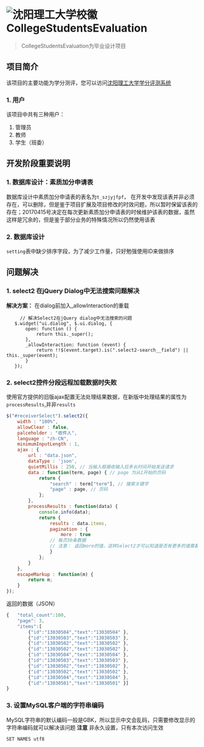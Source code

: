 # ![沈阳理工大学校徽](http://www.sylu.edu.cn/image/xbs.jpg) CollegeStudentsEvaluation
> CollegeStudentsEvaluation为毕业设计项目

## 项目简介
该项目的主要功能为学分测评，您可以访问[沈阳理工大学学分评测系统](http://www.xuemengzihe.cn)

### 1. 用户
该项目中共有三种用户：
  1. 管理员
  2. 教师
  3. 学生（班委）

## 开发阶段重要说明
### 1. 数据库设计：素质加分申请表
数据库设计中素质加分申请表的表名为`t_szjyjfpf`， 在开发中发现该表并非必须存在，可以删除，但是鉴于项目扩展及项目修改的时效问题，所以暂时保留该表的存在；20170415号决定在每次更新素质加分申请表的时候维护该表的数据，虽然这样是冗余的，但是鉴于部分业务的特殊情况所以仍然使用该表

### 2. 数据库设计
`setting`表中缺少排序字段，为了减少工作量，只好勉强使用ID来做排序

## 问题解决
### 1. select2 在jQuery Dialog中无法搜索问题解决
**解决方案：** 在dialog前加入_allowInteraction的重载
 ```
	  // 解决Select2在jQuery dialog中无法搜索的问题
	$.widget("ui.dialog", $.ui.dialog, {
	    open: function () {
	        return this._super();
	    },
	    _allowInteraction: function (event) {
	        return !!$(event.target).is(".select2-search__field") || this._super(event);
	    }
	});
 ```
### 2. select2控件分段远程加载数据时失败
使用官方提供的旧版ajax配置无法处理结果数据，在新版中处理结果的属性为`processResults`,并非`results`
```javascript
$("#receiverSelect").select2({
	width : "100%",
	allowClear : false,
	palceholder : "收件人",
	language : "zh-CN",
	minimumInputLength : 1,
	ajax : {
		url : "data.json",
		dataType : 'json',
		quietMillis : 250, // 当输入框接收输入后多长时间开始发送请求
		data : function(term, page) { // page 为从1开始的页码
			return {
				"search" : term["term"], // 搜索关键字
				"page" : page, // 页码
			};
		},
		processResults : function(data) {
			console.info(data);
			return {
				results : data.items,
				pagination : {
					more : true
				// 每页30条数据
				// 注意： 返回more的值，这样Select2才可以知道是否有更多的值需要加载
				}
			};
		}
	},
	escapeMarkup : function(m) {
		return m;
	}
});
```
返回的数据（JSON）
```javascript
{   "total_count":100,
	"page": 3,
	"items":[
		{"id":"13030504","text":"13030504" },
		{"id":"13030503","text":"13030503" },
		{"id":"13030502","text":"13030502" },
		{"id":"13030502","text":"13030502" },
		{"id":"13030504","text":"13030504" },
		{"id":"13030503","text":"13030503" },
		{"id":"13030502","text":"13030502" },
		{"id":"13030502","text":"13030502" },
		{"id":"13030504","text":"13030504" },
		{"id":"13030501","text":"13030501" }]
}
```
### 3. 设置MySQL客户端的字符串编码
MySQL字符串的默认编码一般是GBK，所以显示中文会乱码，只需要修改显示的字符串编码就可以解决该问题
**注意** 非永久设置，只有本次访问生效
```
SET NAMES utf8
```
